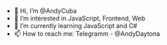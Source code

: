 - 👋 Hi, I’m @AndyCuba
- 👀 I’m interested in JavaScript, Frontend, Web
- 🌱 I’m currently learning JavaScript and C#
- 📫 How to reach me: Telegramm - @AndyDaytona

<!---
AndyCuba/AndyCuba is a ✨ special ✨ repository because its `README.md` (this file) appears on your GitHub profile.
You can click the Preview link to take a look at your changes.
--->
